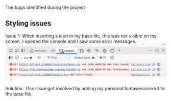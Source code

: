 The bugs identified during the project

## Styling issues

Issue 1: 
    When inserting a icon in my base file, this was not visible on my screen. I opened the console and I saw some error messages.  
    ![fontawesome error](fontawesomeerror.png)

Solution: This issue got resolved by adding my personal fontawesome kit to the base file. 